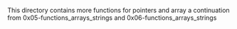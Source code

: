 This directory contains more functions for pointers and array a continuation from 0x05-functions_arrays_strings and 0x06-functions_arrays_strings

